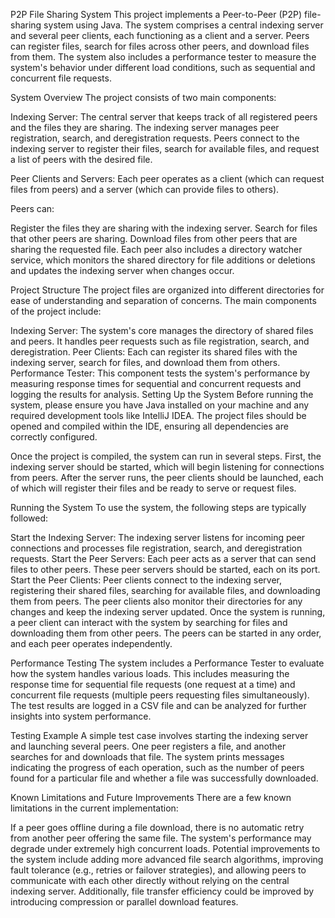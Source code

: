 P2P File Sharing System
This project implements a Peer-to-Peer (P2P) file-sharing system using Java. The system comprises a central indexing server and several peer clients, each functioning as a client and a server. Peers can register files, search for files across other peers, and download files from them. The system also includes a performance tester to measure the system's behavior under different load conditions, such as sequential and concurrent file requests.

System Overview
The project consists of two main components:

Indexing Server: The central server that keeps track of all registered peers and the files they are sharing. The indexing server manages peer registration, search, and deregistration requests. Peers connect to the indexing server to register their files, search for available files, and request a list of peers with the desired file.

Peer Clients and Servers: Each peer operates as a client (which can request files from peers) and a server (which can provide files to others). 

Peers can:

Register the files they are sharing with the indexing server.
Search for files that other peers are sharing.
Download files from other peers that are sharing the requested file.
Each peer also includes a directory watcher service, which monitors the shared directory for file additions or deletions and updates the indexing server when changes occur.

Project Structure
The project files are organized into different directories for ease of understanding and separation of concerns. The main components of the project include:

Indexing Server: The system's core manages the directory of shared files and peers. It handles peer requests such as file registration, search, and deregistration.
Peer Clients: Each can register its shared files with the indexing server, search for files, and download them from others.
Performance Tester: This component tests the system's performance by measuring response times for sequential and concurrent requests and logging the results for analysis.
Setting Up the System
Before running the system, please ensure you have Java installed on your machine and any required development tools like IntelliJ IDEA. The project files should be opened and compiled within the IDE, ensuring all dependencies are correctly configured.

Once the project is compiled, the system can run in several steps. First, the indexing server should be started, which will begin listening for connections from peers. After the server runs, the peer clients should be launched, each of which will register their files and be ready to serve or request files.

Running the System
To use the system, the following steps are typically followed:

Start the Indexing Server: The indexing server listens for incoming peer connections and processes file registration, search, and deregistration requests.
Start the Peer Servers: Each peer acts as a server that can send files to other peers. These peer servers should be started, each on its port.
Start the Peer Clients: Peer clients connect to the indexing server, registering their shared files, searching for available files, and downloading them from peers. The peer clients also monitor their directories for any changes and keep the indexing server updated.
Once the system is running, a peer client can interact with the system by searching for files and downloading them from other peers. The peers can be started in any order, and each peer operates independently.

Performance Testing
The system includes a Performance Tester to evaluate how the system handles various loads. This includes measuring the response time for sequential file requests (one request at a time) and concurrent file requests (multiple peers requesting files simultaneously). The test results are logged in a CSV file and can be analyzed for further insights into system performance.

Testing Example
A simple test case involves starting the indexing server and launching several peers. One peer registers a file, and another searches for and downloads that file. The system prints messages indicating the progress of each operation, such as the number of peers found for a particular file and whether a file was successfully downloaded.

Known Limitations and Future Improvements
There are a few known limitations in the current implementation:

If a peer goes offline during a file download, there is no automatic retry from another peer offering the same file.
The system's performance may degrade under extremely high concurrent loads.
Potential improvements to the system include adding more advanced file search algorithms, improving fault tolerance (e.g., retries or failover strategies), and allowing peers to communicate with each other directly without relying on the central indexing server. Additionally, file transfer efficiency could be improved by introducing compression or parallel download features.


